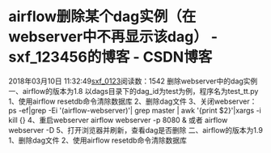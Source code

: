 # airflow删除某个dag实例（在webserver中不再显示该dag） - sxf_123456的博客 - CSDN博客
2018年03月10日 11:32:49[sxf_0123](https://me.csdn.net/sxf_123456)阅读数：1542
删除webserver中的dag实例
一、airflow的版本为1.8
以dags目录下的dag_id为test为例，程序名为test_tt.py
1、使用airflow resetdb命令清除数据库
2、删除dag文件
3、关闭webserver：
ps -ef|grep -Ei '(airflow-webserver)'| grep master | awk '{print $2}'|xargs -i kill {}
4、重启webserver
airflow webserver -p 8080 & 或者 airflow webserver -D
5、打开浏览器并刷新，查看dag是否删除
二、airflow的版本为1.9
1、删除dag文件
2、使用airflow resetdb命令清除数据库
